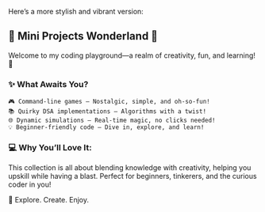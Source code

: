Here’s a more stylish and vibrant version:
## 🌟 Mini Projects Wonderland 🌟

Welcome to my coding playground—a realm of creativity, fun, and learning! 🚀

### ✨ What Awaits You?

    🎮 Command-line games – Nostalgic, simple, and oh-so-fun!
    📚 Quirky DSA implementations – Algorithms with a twist!
    🌐 Dynamic simulations – Real-time magic, no clicks needed!
    💡 Beginner-friendly code – Dive in, explore, and learn!

### 💻 Why You’ll Love It:
This collection is all about blending knowledge with creativity, helping you upskill while having a blast. Perfect for beginners, tinkerers, and the curious coder in you!

🌈 Explore. Create. Enjoy.
